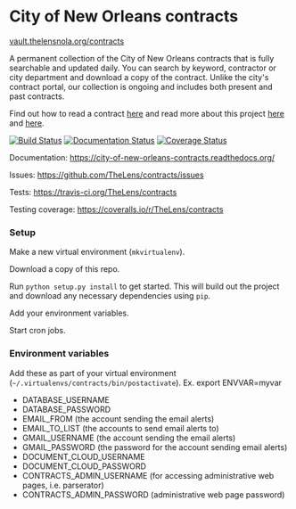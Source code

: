 # City of New Orleans contracts

[vault.thelensnola.org/contracts](http://vault.thelensnola.org/contracts)

A permanent collection of the City of New Orleans contracts that is fully searchable and updated daily. You can search by keyword, contractor or city department and download a copy of the contract. Unlike the city's contract portal, our collection is ongoing and includes both present and past contracts.

Find out how to read a contract [here](http://thelensnola.org/2014/05/29/how-to-read-a-government-contract/) and read more about this project [here](http://thelensnola.org/search-new-orleans-government-contracts/) and [here](http://thelensnola.org/2014/06/12/the-lens-launches-the-vault-to-bring-greater-openness-to-government-contracting/). 

[![Build Status](https://travis-ci.org/TheLens/contracts.svg?branch=master)](https://travis-ci.org/TheLens/contracts) [![Documentation Status](https://readthedocs.org/projects/city-of-new-orleans-contracts/badge/?version=latest)](https://readthedocs.org/projects/city-of-new-orleans-contracts/?badge=latest) [![Coverage Status](https://coveralls.io/repos/TheLens/contracts/badge.svg)](https://coveralls.io/r/TheLens/contracts)

Documentation: https://city-of-new-orleans-contracts.readthedocs.org/

Issues: https://github.com/TheLens/contracts/issues

Tests: https://travis-ci.org/TheLens/contracts

Testing coverage: https://coveralls.io/r/TheLens/contracts


### Setup

Make a new virtual environment (`mkvirtualenv`).

Download a copy of this repo.

Run `python setup.py install` to get started. This will build out the project and download any necessary dependencies using `pip`.

Add your environment variables.

Start cron jobs.

### Environment variables

Add these as part of your virtual environment (`~/.virtualenvs/contracts/bin/postactivate`). Ex. export ENVVAR=myvar

* DATABASE_USERNAME
* DATABASE_PASSWORD
* EMAIL_FROM (the account sending the email alerts)
* EMAIL_TO_LIST (the accounts to send email alerts to)
* GMAIL_USERNAME (the account sending the email alerts)
* GMAIL_PASSWORD (the password for the account sending email alerts)
* DOCUMENT_CLOUD_USERNAME
* DOCUMENT_CLOUD_PASSWORD
* CONTRACTS_ADMIN_USERNAME (for accessing administrative web pages, i.e. parserator)
* CONTRACTS_ADMIN_PASSWORD (administrative web page password)

